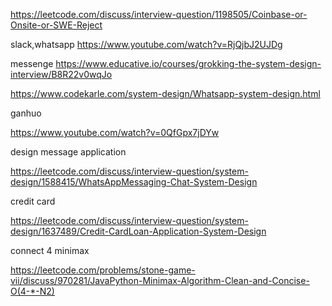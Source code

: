 https://leetcode.com/discuss/interview-question/1198505/Coinbase-or-Onsite-or-SWE-Reject

slack,whatsapp
https://www.youtube.com/watch?v=RjQjbJ2UJDg

messenge 
https://www.educative.io/courses/grokking-the-system-design-interview/B8R22v0wqJo

https://www.codekarle.com/system-design/Whatsapp-system-design.html


ganhuo 

https://www.youtube.com/watch?v=0QfGpx7jDYw


design message application 

https://leetcode.com/discuss/interview-question/system-design/1588415/WhatsAppMessaging-Chat-System-Design

credit card 

https://leetcode.com/discuss/interview-question/system-design/1637489/Credit-CardLoan-Application-System-Design

connect 4 minimax 

https://leetcode.com/problems/stone-game-vii/discuss/970281/JavaPython-Minimax-Algorithm-Clean-and-Concise-O(4-*-N2)